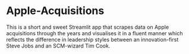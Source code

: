 # Apple-Acquisitions
This is a short and sweet Streamlit app that scrapes data on Apple acquisitions through the years and visualises it in a fluent manner which reflects the difference in leadership styles between an innovation-first Steve Jobs and an SCM-wizard Tim Cook.
